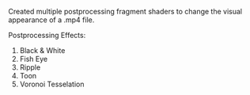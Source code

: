 Created multiple postprocessing fragment shaders to change the visual appearance of a .mp4 file.

Postprocessing Effects:
1. Black & White
2. Fish Eye
3. Ripple
4. Toon
5. Voronoi Tesselation
